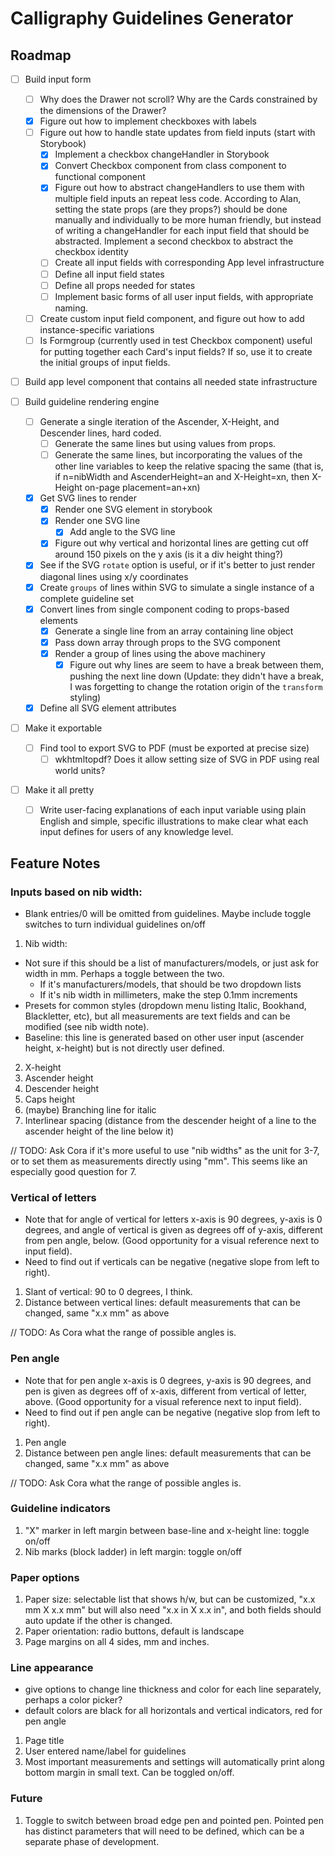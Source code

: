# Calligraphy Guidelines Generator

## Roadmap

- [ ] Build input form
  - [ ] Why does the Drawer not scroll? Why are the Cards constrained by the dimensions of the Drawer?
  - [x] Figure out how to implement checkboxes with labels
  - [ ] Figure out how to handle state updates from field inputs (start with Storybook)
    - [x] Implement a checkbox changeHandler in Storybook
    - [x] Convert Checkbox component from class component to functional component
    - [x] Figure out how to abstract changeHandlers to use them with multiple field inputs an repeat less code. According to Alan, setting the state props (are they props?) should be done manually and individually to be more human friendly, but instead of writing a changeHandler for each input field that should be abstracted. Implement a second checkbox to abstract the checkbox identity
    - [ ] Create all input fields with corresponding App level infrastructure
    - [ ] Define all input field states
    - [ ] Define all props needed for states
    - [ ] Implement basic forms of all user input fields, with appropriate naming.
  - [ ] Create custom input field component, and figure out how to add instance-specific variations
  - [ ] Is Formgroup (currently used in test Checkbox component) useful for putting together each Card's input fields? If so, use it to create the initial groups of input fields.
- [ ] Build app level component that contains all needed state infrastructure

- [ ] Build guideline rendering engine
  - [ ] Generate a single iteration of the Ascender, X-Height, and Descender lines, hard coded.
    - [ ] Generate the same lines but using values from props.
    - [ ] Generate the same lines, but incorporating the values of the other line variables to keep the relative spacing the same (that is, if n=nibWidth and AscenderHeight=an and X-Height=xn, then X-Height on-page placement=an+xn)
  - [x] Get SVG lines to render
    - [x] Render one SVG element in storybook
    - [x] Render one SVG line
      - [x] Add angle to the SVG line
    - [x] Figure out why vertical and horizontal lines are getting cut off around 150 pixels on the y axis (is it a div height thing?)
  - [x] See if the SVG `rotate` option is useful, or if it's better to just render diagonal lines using x/y coordinates
  - [x] Create `groups` of lines within SVG to simulate a single instance of a complete guideline set
  - [x] Convert lines from single component coding to props-based elements
    - [x] Generate a single line from an array containing line object
    - [x] Pass down array through props to the SVG component
    - [x] Render a group of lines using the above machinery
      - [x] Figure out why lines are seem to have a break between them, pushing the next line down (Update: they didn't have a break, I was forgetting to change the rotation origin of the `transform` styling)
  - [x] Define all SVG element attributes

- [ ] Make it exportable
  - [ ] Find tool to export SVG to PDF (must be exported at precise size)
    - [ ] wkhtmltopdf? Does it allow setting size of SVG in PDF using real world units?

- [ ] Make it all pretty
  - [ ] Write user-facing explanations of each input variable using plain English and simple, specific illustrations to make clear what each input defines for users of any knowledge level.


## Feature Notes

### Inputs based on nib width:
* Blank entries/0 will be omitted from guidelines. Maybe include toggle switches to turn individual guidelines on/off
1. Nib width:
  * Not sure if this should be a list of manufacturers/models, or just ask for width in mm. Perhaps a toggle between the two.
    * If it's manufacturers/models, that should be two dropdown lists
    * If it's nib width in millimeters, make the step 0.1mm increments
  * Presets for common styles (dropdown menu listing Italic, Bookhand, Blackletter, etc), but all measurements are text fields and can be modified (see nib width note).
  * Baseline: this line is generated based on other user input (ascender height, x-height) but is not directly user defined.
2. X-height
3. Ascender height
4. Descender height
5. Caps height
6. (maybe) Branching line for italic
7. Interlinear spacing (distance from the descender height of a line to the ascender height of the line below it)

// TODO: Ask Cora if it's more useful to use "nib widths" as the unit for 3-7, or to set them as measurements directly using "mm". This seems like an especially good question for 7.

### Vertical of letters
* Note that for angle of vertical for letters x-axis is 90 degrees, y-axis is 0 degrees, and angle of vertical is given as degrees off of y-axis, different from pen angle, below. (Good opportunity for a visual reference next to input field).
* Need to find out if verticals can be negative (negative slope from left to right).
1. Slant of vertical: 90 to 0 degrees, I think.
2. Distance between vertical lines: default measurements that can be changed, same "x.x mm" as above

// TODO: As Cora what the range of possible angles is.

### Pen angle
* Note that for pen angle x-axis is 0 degrees, y-axis is 90 degrees, and pen is given as degrees off of x-axis, different from vertical of letter, above. (Good opportunity for a visual reference next to input field).
* Need to find out if pen angle can be negative (negative slop from left to right).
1. Pen angle
2. Distance between pen angle lines: default measurements that can be changed, same "x.x mm" as above

// TODO: Ask Cora what the range of possible angles is.

### Guideline indicators
1. "X" marker in left margin between base-line and x-height line: toggle on/off
2. Nib marks (block ladder) in left margin: toggle on/off

### Paper options
1. Paper size: selectable list that shows h/w, but can be customized, "x.x mm X x.x mm" but will also need "x.x in X x.x in", and both fields should auto update if the other is changed.
2. Paper orientation: radio buttons, default is landscape
3. Page margins on all 4 sides, mm and inches.

### Line appearance
* give options to change line thickness and color for each line separately, perhaps a color picker?
* default colors are black for all horizontals and vertical indicators, red for pen angle
1. Page title
2. User entered name/label for guidelines
3. Most important measurements and settings will automatically print along bottom margin in small text. Can be toggled on/off.

### Future
1. Toggle to switch between broad edge pen and pointed pen. Pointed pen has distinct parameters that will need to be defined, which can be a separate phase of development.
